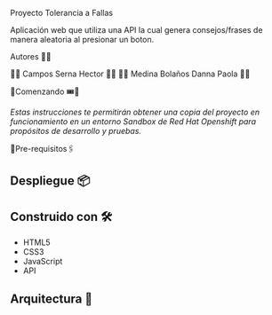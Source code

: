 Proyecto Tolerancia a Fallas

Aplicación web que utiliza una API la cual genera consejos/frases de manera aleatoria al presionar un boton.

Autores 👥💬

🔸🔹     Campos Serna Hector      🔹🔸 
🔹🔸  Medina Bolaños Danna Paola  🔸🔹 


🔸Comenzando 🎟️🎫

_Estas instrucciones te permitirán obtener una copia del proyecto en funcionamiento en un entorno Sandbox de Red Hat Openshift para propósitos de desarrollo y pruebas._

🔹Pre-requisitos🖇️


## Despliegue 📦

## Construido con 🛠️
* HTML5
* CSS3
* JavaScript
* API

## Arquitectura 🧭
